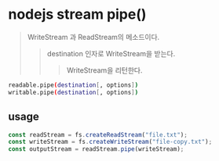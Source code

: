 # nodejs stream pipe()

> WriteStream 과 ReadStream의 메소드이다.
>
> > destination 인자로 WriteStream을 받는다.
> >
> > > WriteStream을 리턴한다.

```sh
readable.pipe(destination[, options])
writable.pipe(destination[, options])
```

## usage

```js
const readStream = fs.createReadStream("file.txt");
const writeStream = fs.createWriteStream("file-copy.txt");
const outputStream = readStream.pipe(writeStream);
```
